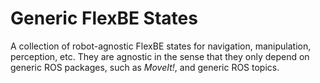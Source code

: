# Generic FlexBE States

A collection of robot-agnostic FlexBE states for navigation, manipulation,
perception, etc. They are agnostic in the sense that they only depend on
generic ROS packages, such as *MoveIt!*, and generic ROS topics.  
